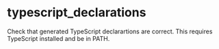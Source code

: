 # typescript_declarations

Check that generated TypeScript declarartions are correct. This requires TypeScript installed and be in PATH.

